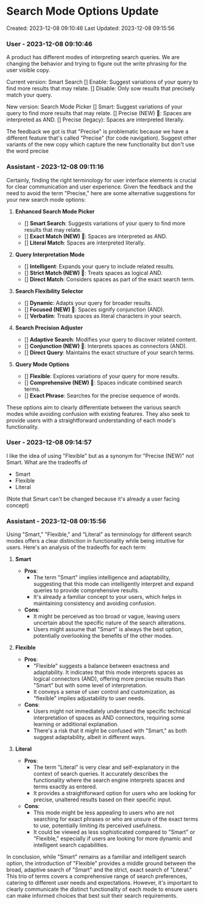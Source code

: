 # Search Mode Options Update

Created: 2023-12-08 09:10:46
Last Updated: 2023-12-08 09:15:56

### User - 2023-12-08 09:10:46

A product has different modes of interpreting search queries. We are changing the behavior and trying to figure out the write phrasing for the user visible copy. 

Current version:
Smart Search
[] Enable: Suggest variations of your query to find more results that may relate.
[] Disable: Only sow results that precisely match your query.

New version:
Search Mode Picker
[] Smart: Suggest variations of your query to find more results that may relate.
[] Precise (NEW) 💖: Spaces are interpreted as AND.
[] Precise (legacy): Spaces are interpreted literally.


The feedback we got is that "Precise" is problematic because we have a different feature that's called "Precise" (for code navigation). Suggest other variants of the new copy which capture the new functionality but don't use the word precise

### Assistant - 2023-12-08 09:11:16

Certainly, finding the right terminology for user interface elements is crucial for clear communication and user experience. Given the feedback and the need to avoid the term "Precise," here are some alternative suggestions for your new search mode options:

1. **Enhanced Search Mode Picker**
   - [] **Smart Search**: Suggests variations of your query to find more results that may relate.
   - [] **Exact Match (NEW) 💖**: Spaces are interpreted as AND.
   - [] **Literal Match**: Spaces are interpreted literally.

2. **Query Interpretation Mode**
   - [] **Intelligent**: Expands your query to include related results.
   - [] **Strict Match (NEW) 💖**: Treats spaces as logical AND.
   - [] **Direct Match**: Considers spaces as part of the exact search term.

3. **Search Flexibility Selector**
   - [] **Dynamic**: Adapts your query for broader results.
   - [] **Focused (NEW) 💖**: Spaces signify conjunction (AND).
   - [] **Verbatim**: Treats spaces as literal characters in your search.

4. **Search Precision Adjuster**
   - [] **Adaptive Search**: Modifies your query to discover related content.
   - [] **Conjunction (NEW) 💖**: Interprets spaces as connectors (AND).
   - [] **Direct Query**: Maintains the exact structure of your search terms.

5. **Query Mode Options**
   - [] **Flexible**: Explores variations of your query for more results.
   - [] **Comprehensive (NEW) 💖**: Spaces indicate combined search terms.
   - [] **Exact Phrase**: Searches for the precise sequence of words.

These options aim to clearly differentiate between the various search modes while avoiding confusion with existing features. They also seek to provide users with a straightforward understanding of each mode's functionality.

### User - 2023-12-08 09:14:57

I like the idea of using "Flexible" but as a synonym for "Precise (NEW)" not Smart. What are the tradeoffs of 
- Smart
- Flexible
- Literal

(Note that Smart can't be changed because it's already a user facing concept)

### Assistant - 2023-12-08 09:15:56

Using "Smart," "Flexible," and "Literal" as terminology for different search modes offers a clear distinction in functionality while being intuitive for users. Here's an analysis of the tradeoffs for each term:

1. **Smart**
   - **Pros**: 
     - The term "Smart" implies intelligence and adaptability, suggesting that this mode can intelligently interpret and expand queries to provide comprehensive results.
     - It's already a familiar concept to your users, which helps in maintaining consistency and avoiding confusion.
   - **Cons**: 
     - It might be perceived as too broad or vague, leaving users uncertain about the specific nature of the search alterations.
     - Users might assume that "Smart" is always the best option, potentially overlooking the benefits of the other modes.

2. **Flexible**
   - **Pros**: 
     - "Flexible" suggests a balance between exactness and adaptability. It indicates that this mode interprets spaces as logical connectors (AND), offering more precise results than "Smart" but with some level of interpretation.
     - It conveys a sense of user control and customization, as "flexible" implies adjustability to user needs.
   - **Cons**: 
     - Users might not immediately understand the specific technical interpretation of spaces as AND connectors, requiring some learning or additional explanation.
     - There's a risk that it might be confused with "Smart," as both suggest adaptability, albeit in different ways.

3. **Literal**
   - **Pros**: 
     - The term "Literal" is very clear and self-explanatory in the context of search queries. It accurately describes the functionality where the search engine interprets spaces and terms exactly as entered.
     - It provides a straightforward option for users who are looking for precise, unaltered results based on their specific input.
   - **Cons**: 
     - This mode might be less appealing to users who are not searching for exact phrases or who are unsure of the exact terms to use, potentially limiting its perceived usefulness.
     - It could be viewed as less sophisticated compared to "Smart" or "Flexible," especially if users are looking for more dynamic and intelligent search capabilities.

In conclusion, while "Smart" remains as a familiar and intelligent search option, the introduction of "Flexible" provides a middle ground between the broad, adaptive search of "Smart" and the strict, exact search of "Literal." This trio of terms covers a comprehensive range of search preferences, catering to different user needs and expectations. However, it's important to clearly communicate the distinct functionality of each mode to ensure users can make informed choices that best suit their search requirements.

